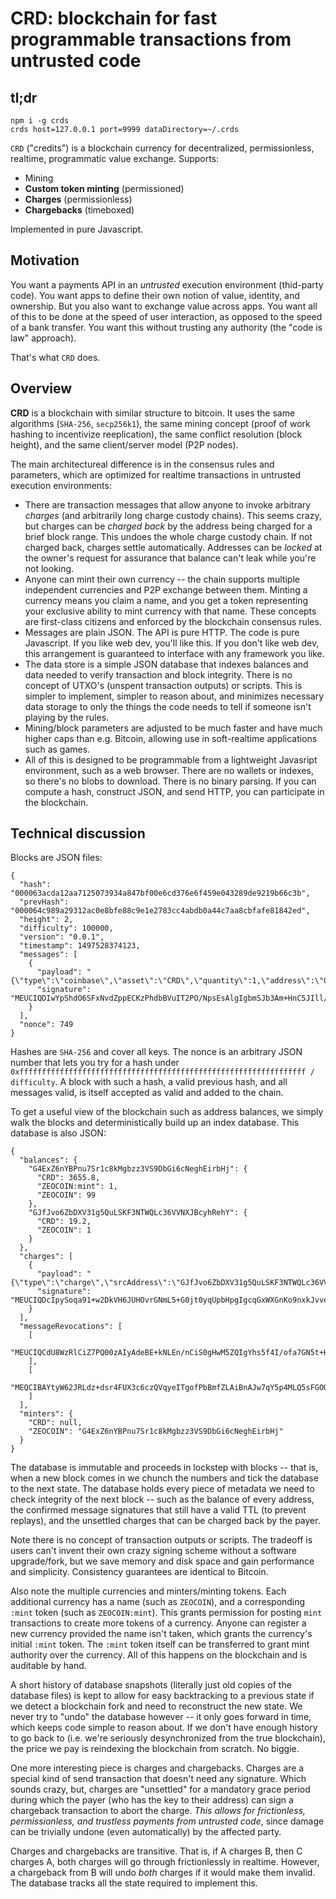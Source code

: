 # CRD: blockchain for fast programmable transactions from untrusted code

## tl;dr

```
npm i -g crds
crds host=127.0.0.1 port=9999 dataDirectory=~/.crds
```

`CRD` ("credits") is a blockchain currency for decentralized, permissionless, realtime, programmatic value exchange. Supports:

- Mining
- **Custom token minting** (permissioned)
- **Charges** (permissionless)
- **Chargebacks** (timeboxed)

Implemented in pure Javascript.

## Motivation

You want a payments API in an _untrusted_ execution environment (thid-party code).
You want apps to define their own notion of value, identity, and ownership. But you also want to exchange value across apps.
You want all of this to be done at the speed of user interaction, as opposed to the speed of a bank transfer.
You want this without trusting any authority (the "code is law" approach).

That's what `CRD` does.

## Overview

**CRD** is a blockchain with similar structure to bitcoin. It uses the same algorithms (`SHA-256`, `secp256k1`), the same mining concept (proof of work hashing to incentivize reeplication), the same conflict resolution (block height), and the same client/server model (P2P nodes).

The main architectureal difference is in the consensus rules and parameters, which are optimized for realtime transactions in untrusted execution environments:

- There are transaction messages that allow anyone to invoke arbitrary _charges_ (and arbitrarily long charge custody chains). This seems crazy, but charges can be _charged back_ by the address being charged for a brief block range. This undoes the whole charge custody chain. If not charged back, charges settle automatically. Addresses can be _locked_ at the owner's request for assurance that balance can't leak while you're not looking.
- Anyone can mint their own currency -- the chain supports multiple independent currencies and P2P exchange between them. Minting a currency means you claim a name, and you get a token representing your exclusive ability to mint currency with that name. These concepts are first-class citizens and enforced by the blockchain consensus rules.
- Messages are plain JSON. The API is pure HTTP. The code is pure Javascript. If you like web dev, you'll like this. If you don't like web dev, this arrangement is guaranteed to interface with any framework you like.
- The data store is a simple JSON database that indexes balances and data needed to verify transaction and block integrity. There is no concept of UTXO's (unspent transaction outputs) or scripts. This is simpler to implement, simpler to reason about, and minimizes necessary data storage to only the things the code needs to tell if someone isn't playing by the rules.
- Mining/block parameters are adjusted to be much faster and have much higher caps than e.g. Bitcoin, allowing use in soft-realtime applications such as games.
- All of this is designed to be programmable from a lightweight Javasript environment, such as a web browser. There are no wallets or indexes, so there's no blobs to download. There is no binary parsing. If you can compute a hash, construct JSON, and send HTTP, you can participate in the blockchain.

## Technical discussion

Blocks are JSON files:

```
{
  "hash": "000063acda12aa7125073934a847bf00e6cd376e6f459e043289de9219b66c3b",
  "prevHash": "000064c989a29312ac0e8bfe88c9e1e2783cc4abdb0a44c7aa8cbfafe81842ed",
  "height": 2,
  "difficulty": 100000,
  "version": "0.0.1",
  "timestamp": 1497528374123,
  "messages": [
    {
      "payload": "{\"type\":\"coinbase\",\"asset\":\"CRD\",\"quantity\":1,\"address\":\"G4ExZ6nYBPnu7Sr1c8kMgbzz3VS9DbGi6cNeghEirbHj\",\"startHeight\":2,\"timestamp\":1497528374123}",
      "signature": "MEUCIQDIwYpShdO6SFxNvdZppECKzPhdbBVuIT2PO/NpsEsAlgIgbmSJb3Am+HnC5JIll/MJDbBPQecZA06QuaPtYCgCNH0="
    }
  ],
  "nonce": 749
}
```

Hashes are `SHA-256` and cover all keys. The nonce is an arbitrary JSON number that lets you try for a hash under `0xffffffffffffffffffffffffffffffffffffffffffffffffffffffffffffffff / difficulty`. A block with such a hash, a valid previous hash, and all messages valid, is itself accepted as valid and added to the chain.

To get a useful view of the blockchain such as address balances, we simply walk the blocks and deterministically build up an index database. This database is also JSON:

```
{
  "balances": {
    "G4ExZ6nYBPnu7Sr1c8kMgbzz3VS9DbGi6cNeghEirbHj": {
      "CRD": 3655.8,
      "ZEOCOIN:mint": 1,
      "ZEOCOIN": 99
    },
    "GJfJvo6ZbDXV31g5QuLSKF3NTWQLc36VVNXJBcyhRehY": {
      "CRD": 19.2,
      "ZEOCOIN": 1
    }
  },
  "charges": [
    {
      "payload": "{\"type\":\"charge\",\"srcAddress\":\"GJfJvo6ZbDXV31g5QuLSKF3NTWQLc36VVNXJBcyhRehY\",\"dstAddress\":\"G4ExZ6nYBPnu7Sr1c8kMgbzz3VS9DbGi6cNeghEirbHj\",\"srcAsset\":\"CRD\",\"srcQuantity\":1,\"dstAsset\":\"ZEOCOIN\",\"dstQuantity\":1,\"startHeight\":1148,\"timestamp\":1497553212090}",
      "signature": "MEUCIQDcIpySoqa91+w2DkVH6JUHOvrGNmL5+G0jt0yqUpbHpgIgcqGxWXGnKo9nxkJvveKh3g4rR+hkEJTDEnvLSNZpHQs="
    }
  ],
  "messageRevocations": [
    [
      "MEUCIQCdU8WzRlCiZ7PQ00zAIyAdeBE+kNLEn/nCiS0gHwM5ZQIgYhs5f4I/ofa7GN5t+H/fCZNGFW+F2x9y1w78vvwE26Q="
    ],
    [
      "MEQCIBAYtyW62JRLdz+dsr4FUX3c6czQVqyeITgofPbBmfZLAiBnAJw7qY5p4MLQ5sFGOQbUEHMwU2IPoA3CbTnzkXsfag=="
    ]
  ],
  "minters": {
    "CRD": null,
    "ZEOCOIN": "G4ExZ6nYBPnu7Sr1c8kMgbzz3VS9DbGi6cNeghEirbHj"
  }
}
```

The database is immutable and proceeds in lockstep with blocks -- that is, when a new block comes in we chunch the numbers and tick the database to the next state. The database holds every piece of metadata we need to check integrity of the next block -- such as the balance of every address, the confirmed message signatures that still have a valid TTL (to prevent replays), and the unsettled charges that can be charged back by the payer.

Note there is no concept of transaction outputs or scripts. The tradeoff is users can't invent their own crazy signing scheme without a software upgrade/fork, but we save memory and disk space and gain performance and simplicity. Consistency guarantees are identical to Bitcoin.

Also note the multiple currencies and minters/minting tokens. Each additional currency has a name (such as `ZEOCOIN`), and a corresponding `:mint` token (such as `ZEOCOIN:mint`). This grants permission for posting `mint` transactions to create more tokens of a currency. Anyone can register a new currency provided the name isn't taken, which grants the currency's initial `:mint` token. The `:mint` token itself can be transferred to grant mint authority over the currency. All of this happens on the blockchain and is auditable by hand.

A short history of database snapshots (literally just old copies of the database files) is kept to allow for easy backtracking to a previous state if we detect a blockchain fork and need to reconstruct the new state. We never try to "undo" the database however -- it only goes forward in time, which keeps code simple to reason about. If we don't have enough history to go back to (i.e. we're seriously desynchronized from the true blockchain), the price we pay is reindexing the blockchain from scratch. No biggie.

One more interesting piece is charges and chargebacks. Charges are a special kind of send transaction that doesn't need any signature. Which sounds crazy, but, charges are "unsettled" for a mandatory grace period during which the payer (who has the key to their address) can sign a chargeback transaction to abort the charge. _This allows for frictionless, permissionless, and trustless payments from untrusted code_, since damage can be trivially undone (even automatically) by the affected party.

Charges and chargebacks are transitive. That is, if A charges B, then C charges A, both charges will go through frictionlessly in realtime. However, a chargeback from B will undo _both_ charges if it would make them invalid. The database tracks all the state required to implement this.
